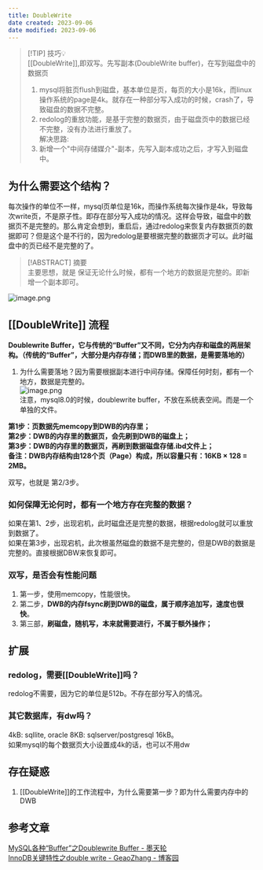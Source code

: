 ```yaml
---
title: DoubleWrite
date created: 2023-09-06
date modified: 2023-09-06
---
```


> [!TIP] 技巧💡  
>  [[DoubleWrite]],即双写。先写副本(DoubleWrite buffer)，在写到磁盘中的数据页
> 1. mysql将脏页flush到磁盘，基本单位是页，每页的大小是16k，而linux操作系统的page是4k。就存在一种部分写入成功的时候，crash了，导致磁盘的数据不完整。
> 2. redolog的重放功能，是基于完整的数据页，由于磁盘页中的数据已经不完整，没有办法进行重放了。  
> 解决思路:
> 1. 新增一个"中间存储媒介"-副本，先写入副本成功之后，才写入到磁盘中。
>

## 为什么需要这个结构？

每次操作的单位不一样，mysql页单位是16k，而操作系统每次操作是4k，导致每次write页，不是原子性。即存在部分写入成功的情况。这样会导致，磁盘中的数据页不是完整的。那么肯定会想到，重启后，通过redolog来恢复内存数据页的数据即可？但是这个是不行的，因为redolog是要根据完整的数据页才可以。此时磁盘中的页已经不是完整的了。

> [!ABSTRACT] 摘要  
>  主要思想，就是 保证无论什么时候，都有一个地方的数据是完整的。即新增一个副本即可。

![image.png](http://image.clickear.top/20230906105954.png)

## [[DoubleWrite]] 流程

**Doublewrite Buffer，它与传统的“Buffer”又不同，它分为内存和磁盘的两层架构。（传统的“Buffer”，大部分是内存存储；而DWB里的数据，是需要落地的）**

1. 为什么需要落地？因为需要根据副本进行中间存储。保障任何时刻，都有一个地方，数据是完整的。  
![image.png](http://image.clickear.top/20230906110433.png)  
注意，mysql8.0的时候，doublewrite buffer，不放在系统表空间。而是一个单独的文件。

**第1步：页数据先memcopy到DWB的内存里；**  
**第2步：DWB的内存里的数据页，会先刷到DWB的磁盘上；**  
**第3步：DWB的内存里的数据页，再刷到数据磁盘存储.ibd文件上；**  
**备注：DWB内存结构由128个页（Page）构成，所以容量只有：16KB × 128 = 2MB。**

双写，也就是 第2/3步。

### 如何保障无论何时，都有一个地方存在完整的数据？

如果在第1、2步，出现宕机，此时磁盘还是完整的数据，根据redolog就可以重放到数据了。  
如果在第3步，出现宕机，此次根虽然磁盘的数据不是完整的，但是DWB的数据是完整的。直接根据DBW来恢复即可。

### 双写，是否会有性能问题

1. 第一步，使用memcopy，性能很快。
2. 第二步，**DWB的内存fsync刷到DWB的磁盘，属于顺序追加写，速度也很快**。
3. 第三部，**刷磁盘，随机写，本来就需要进行，不属于额外操作；**

## 扩展

### redolog，需要[[DoubleWrite]]吗？

redolog不需要，因为它的单位是512b。不存在部分写入的情况。

### 其它数据库，有dw吗？

4kB: sqllite, oracle 8KB: sqlserver/postgresql 16kB。  
如果mysql的每个数据页大小设置成4k的话，也可以不用dw

## 存在疑惑

1. [[DoubleWrite]]的工作流程中，为什么需要第一步？即为什么需要内存中的DWB

## 参考文章

[MySQL各种“Buffer”之Doublewrite Buffer - 墨天轮](https://www.modb.pro/db/114783)  
[InnoDB关键特性之double write - GeaoZhang - 博客园](https://www.cnblogs.com/geaozhang/p/7241744.html)
